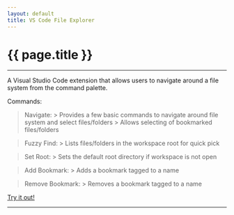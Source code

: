 ```yaml
---
layout: default
title: VS Code File Explorer
---
```

# {{ page.title }}

---

A Visual Studio Code extension that allows users to navigate around a file system from the command palette.

Commands:

> Navigate: 
    > Provides a few basic commands to navigate around file system and select files/folders
    > Allows selecting of bookmarked files/folders

> Fuzzy Find:
    > Lists files/folders in the workspace root for quick pick

> Set Root:
    > Sets the default root directory if workspace is not open

> Add Bookmark:
    > Adds a bookmark tagged to a name

> Remove Bookmark: 
    > Removes a bookmark tagged to a name


[Try it out!](https://marketplace.visualstudio.com/items?itemName=Julwrites.codeexplorer)

---